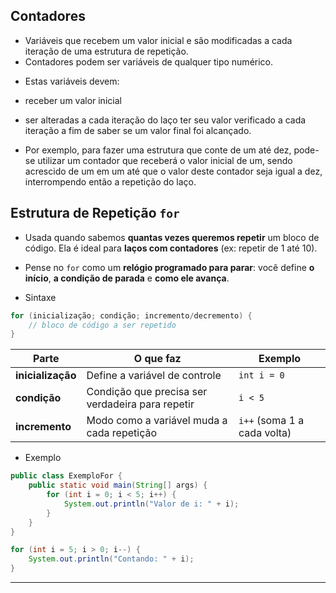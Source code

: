 ## Contadores
- Variáveis que recebem um valor inicial e são modificadas a cada iteração de uma estrutura de repetição.
- Contadores podem ser variáveis de qualquer tipo numérico.
+ Estas variáveis devem:
- receber um valor inicial
- ser alteradas a cada iteração do laço ter seu valor verificado a cada iteração a fim de saber se um valor final foi alcançado.

- Por exemplo, para fazer uma estrutura que conte de um até dez, pode-se utilizar um contador que receberá o valor inicial de um, sendo acrescido de um em um até que o valor deste contador seja igual a dez, interrompendo então a repetição do laço.

## Estrutura de Repetição `for`
- Usada quando sabemos **quantas vezes queremos repetir** um bloco de código. Ela é ideal para **laços com contadores** (ex: repetir de 1 até 10).
- Pense no `for` como um **relógio programado para parar**: você define **o início**, **a condição de parada** e **como ele avança**.

- Sintaxe
```java
for (inicialização; condição; incremento/decremento) {
    // bloco de código a ser repetido
}
```

| Parte             | O que faz                                        | Exemplo                     |
| ----------------- | ------------------------------------------------ | --------------------------- |
| **inicialização** | Define a variável de controle                    | `int i = 0`                 |
| **condição**      | Condição que precisa ser verdadeira para repetir | `i < 5`                     |
| **incremento**    | Modo como a variável muda a cada repetição       | `i++` (soma 1 a cada volta) |

- Exemplo 

```java
public class ExemploFor {
    public static void main(String[] args) {
        for (int i = 0; i < 5; i++) {
            System.out.println("Valor de i: " + i);
        }
    }
}
```


```java
for (int i = 5; i > 0; i--) {
    System.out.println("Contando: " + i);
}
```

---

